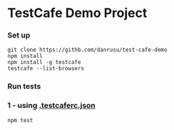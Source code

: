 # TestCafe Demo Project

### Set up 
```
git clone https://githb.com/danrusu/test-cafe-demo
npm install
npm install -g testcafe
testcafe --list-browsers
```

### Run tests 
### 1 - using [.testcaferc.json]( ./.testcaferc.json)
```
npm test
```

